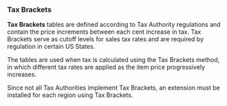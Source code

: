 ### Tax Brackets

**Tax Brackets** tables are defined according to Tax Authority regulations and contain the price increments between each cent increase in tax. Tax Brackets serve as cutoff levels for sales tax rates and are required by regulation in certain US States.

The tables are used when tax is calculated using the Tax Brackets method, in which different tax rates are applied as the item price progressively increases.

Since not all Tax Authorities implement Tax Brackets, an extension must be installed for each region using Tax Brackets.